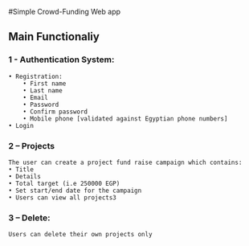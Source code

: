#Simple Crowd-Funding Web app

## Main Functionaliy

### 1 - Authentication System:
    • Registration:
        • First name
        • Last name
        • Email
        • Password
        • Confirm password
        • Mobile phone [validated against Egyptian phone numbers]
    • Login
 
### 2 – Projects
    The user can create a project fund raise campaign which contains:
    • Title
    • Details
    • Total target (i.e 250000 EGP)
    • Set start/end date for the campaign
    • Users can view all projects3 

### 3 – Delete:
    Users can delete their own projects only
